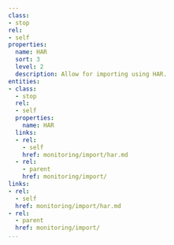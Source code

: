 ```yaml
---
class:
- stop
rel:
- self
properties:
  name: HAR
  sort: 3
  level: 2
  description: Allow for importing using HAR.
entities:
- class:
  - stop
  rel:
  - self
  properties:
    name: HAR
  links:
  - rel:
    - self
    href: monitoring/import/har.md
  - rel:
    - parent
    href: monitoring/import/
links:
- rel:
  - self
  href: monitoring/import/har.md
- rel:
  - parent
  href: monitoring/import/
...
```

